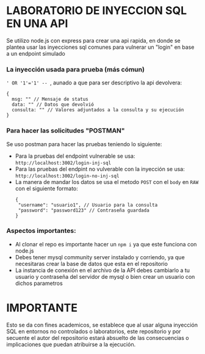 # LABORATORIO DE INYECCION SQL EN UNA API
Se utilizo node.js con express para crear una api rapida, en donde
se plantea usar las inyecciones sql comunes para vulnerar un "login" en base a un endpoint simulado

### La inyección usada para prueba (más cómun)
`' OR '1'='1' -- `, aunado a que para ser descriptivo la api devolvera:
```
{
  msg: "" // Mensaje de status
  data: "" // Datos que devolvió
  consulta: "" // Valores adjuntados a la consulta y su ejecución
}
```
### Para hacer las solicitudes "POSTMAN"
Se uso postman para hacer las pruebas teniendo lo siguiente:

- Para la pruebas del endpoint vulnerable se usa: `http://localhost:3002/login-inj-sql` 
- Para las pruebas del endpint no vulverable con la inyección se usa: `http://localhost:3002/login-no-inj-sql`
- La manera de mandar los datos se usa el metodo `POST` con el `body` en `RAW` con el siguiente formato:
   ```
  {
    "username": "usuario1", // Usuario para la consulta
    "password": "password123" // Contraseña guardada
  }
  ```

### Aspectos importantes:
- Al clonar el repo es importante hacer un `npm i` ya que este funciona con node.js
- Debes tener mysql community server instalado y corriendo, ya que necesitaras crear la base de datos que esta en el repositorio
- La instancia de conexión en el archivo de la API debes cambiarlo a tu usuario y contraseña del servidor de mysql o bien crear un usuario con dichos parametros

# IMPORTANTE
Esto se da con fines academicos, se establece que al usar alguna inyección SQL en entornos no controlados o laboratorios, este repositorio y por secuente el autor del repositorio estará absuelto de las consecuencias o implicaciones que puedan atribuirse a la ejecución.
